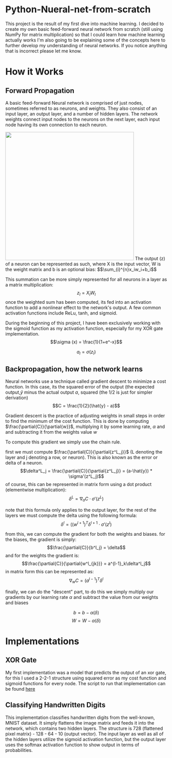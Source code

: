 # Python-Nueral-net-from-scratch

This project is the result of my first dive into machine learning. I decided to create my own basic feed-forward neural network from scratch (still using NumPy for matrix multiplication) so that I could learn how machine learning actually works I'm also going to be explaining some of the concepts here to further develop my understanding of neural networks. If you notice anything that is incorrect please let me know.

# How it Works

## Forward Propagation 
A basic feed-forward Neural network is comprised of just nodes, sometimes referred to as neurons, and weights. They also consist of an input layer, an output layer, and a number of hidden layers. The network weights connect input nodes to the neurons on the next layer, each input node having its own connection to each neuron.

<img style="height:400px" src="https://user-images.githubusercontent.com/106884609/191625252-3e7dae53-37f7-4e1d-8842-8cad55164548.png" />
The output (z) of a neuron can be represented as such, where X is the input vector, W is the weight matrix and b is an optional bias:
$$\sum_{i}^{n}x_iw_i+b_i$$

This summation can be more simply represented for all neurons in a layer as a matrix multiplication:
<br/>$$z_l = X_lW_l$$
once the weighted sum has been computed, its fed into an activation function to add a nonlinear effect to the network's output. A few common activation functions include ReLu, tanh, and sigmoid.

During the beginning of this project, I have been exclusively working with the sigmoid function as my activation function, especially for my XOR gate implementation.
<br/>
$$\sigma (x) = \frac{1}{1+e^-x}$$

$$a_l = \sigma(z_l)$$

## Backpropagation, how the network learns

Neural networks use a technique called gradient descent to minimize a cost function. In this case, its the squared error of the output (the expected output,$\hat{y}$ minus the actual output $a$, squared (the 1/2 is just for simpler derivation)
$$C = \frac{1}{2}(\hat{y} - a)$$


Gradient descent is the practice of adjusting weights in small steps in order to find the minimum of the cost function. This is done by computing $\frac{\partial{C}}{\partial{w}}$, multiplying it by some learning rate, $\alpha$ and and subtracting it from the weights value $w$ 

To compute this gradient we simply use the chain rule.

first we must compute $\frac{\partial{C}}{\partial{z^L_j}}$ (L denoting the layer and j denoting a row, or neuron). This is also known as the error or delta of a neuron.
$$\delta^L_j = \frac{\partial{C}}{\partial{z^L_j}} = (a-\hat{y}) * \sigma'(z^L_j)$$
of course, this can be represented in matrix form using a dot product (elementwise multiplication):
$$\delta^L = \nabla_aC \cdot \sigma'(z^L)$$

note that this formula only applies to the output layer, for the rest of the layers we must compute the delta using the following formula:
$$\delta^l = ((w^{l+1})^T\delta^{l+1} \cdot \sigma'(z^l)$$

from this, we can compute the gradient for both the weights and biases. for the biases, the gradient is simply:
$$\frac{\partial{C}}{b^l_j} = \delta$$
and for the weights the gradient is:
$$\frac{\partial{C}}{\partial{w^l_{jk}}} = a^{l-1}_k\delta^l_j$$
in matrix form this can be represented as:
$$\nabla_wC =(a^{l-1})^T\delta^l$$

finally, we can do the "descent" part, to do this we simply multiply our gradients by our learning rate $\alpha$ and subtract the value from our weights and biases

$$b = b - \alpha(\delta)$$
$$W = W - \alpha(\delta)$$

# Implementations
## XOR Gate
My first implementation was a model that predicts the output of an xor gate, for this I used a 2-2-1 structure using squared error as my cost function and sigmoid functions for every node. The script to run that implementation can be found [here](/implementations/XOR/XOR.py)

## Classifying Handwritten Digits
This implementation classifies handwritten digits from the well-known, MNIST dataset. It simply flattens the image matrix and feeds it into the network, which contains two hidden layers. The structure is 728 (flattened pixel matrix) - 128 - 64 - 10 (output vector). The input layer as well as all of the hidden layers utilize the sigmoid activation function, but the output layer uses the softmax activation function to show output in terms of probabilities. 
